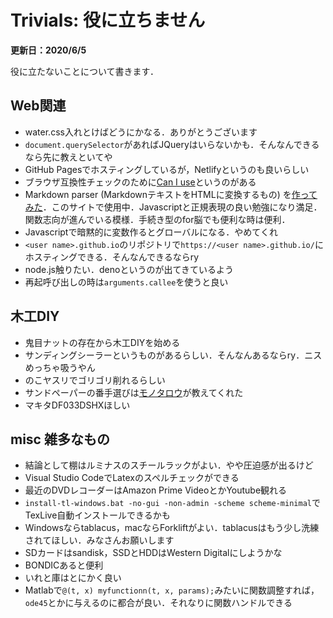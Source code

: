 # Trivials: 役に立ちません

**更新日：2020/6/5**

役に立たないことについて書きます．

## Web関連

* water.css入れとけばどうにかなる．ありがとうございます
* `document.querySelector`があればJQueryはいらないかも．そんなんできるなら先に教えといてや
* GitHub Pagesでホスティングしているが，Netlifyというのも良いらしい
* ブラウザ互換性チェックのために[Can I use](https://caniuse.com/)というのがある
* Markdown parser (MarkdownテキストをHTMLに変換するもの) を[作ってみた](https://umemotoctrl.github.io/MarkdownParser/)．このサイトで使用中．Javascriptと正規表現の良い勉強になり満足．関数志向が進んでいる模様．手続き型のfor脳でも便利な時は便利．
* Javascriptで暗黙的に変数作るとグローバルになる．やめてくれ
* `<user name>.github.io`のリポジトリで`https://<user name>.github.io/`にホスティングできる．そんなんできるならry
* node.js触りたい．denoというのが出てきているよう
* 再起呼び出しの時は`arguments.callee`を使うと良い

## 木工DIY

* 鬼目ナットの存在から木工DIYを始める
* サンディングシーラーというものがあるらしい．そんなんあるならry．ニスめっちゃ吸うやん
* のこヤスリでゴリゴリ削れるらしい
* サンドペーパーの番手選びは[モノタロウ](https://www.monotaro.com/s/pages/productinfo/sandpaper_howtochoose/)が教えてくれた
* マキタDF033DSHXほしい

## misc 雑多なもの

* 結論として棚はルミナスのスチールラックがよい．やや圧迫感が出るけど
* Visual Studio CodeでLatexのスペルチェックができる
* 最近のDVDレコーダーはAmazon Prime VideoとかYoutube観れる
* `install-tl-windows.bat -no-gui -non-admin -scheme scheme-minimal`でTexLive自動インストールできるかも
* Windowsならtablacus，macならForkliftがよい．tablacusはもう少し洗練されてほしい．みなさんお願いします
* SDカードはsandisk，SSDとHDDはWestern Digitalにしようかな
* BONDICあると便利
* いれと庫はとにかく良い
* Matlabで`@(t, x) myfunctionn(t, x, params);`みたいに関数調整すれば，`ode45`とかに与えるのに都合が良い．それなりに関数ハンドルできる

